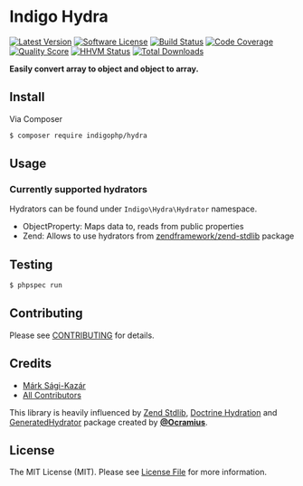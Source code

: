# Indigo Hydra

[![Latest Version](https://img.shields.io/github/release/indigophp/hydra.svg?style=flat-square)](https://github.com/indigophp/hydra/releases)
[![Software License](https://img.shields.io/badge/license-MIT-brightgreen.svg?style=flat-square)](LICENSE)
[![Build Status](https://img.shields.io/travis/indigophp/hydra.svg?style=flat-square)](https://travis-ci.org/indigophp/hydra)
[![Code Coverage](https://img.shields.io/scrutinizer/coverage/g/indigophp/hydra.svg?style=flat-square)](https://scrutinizer-ci.com/g/indigophp/hydra)
[![Quality Score](https://img.shields.io/scrutinizer/g/indigophp/hydra.svg?style=flat-square)](https://scrutinizer-ci.com/g/indigophp/hydra)
[![HHVM Status](https://img.shields.io/hhvm/indigophp/hydra.svg?style=flat-square)](http://hhvm.h4cc.de/package/indigophp/hydra)
[![Total Downloads](https://img.shields.io/packagist/dt/indigophp/hydra.svg?style=flat-square)](https://packagist.org/packages/indigophp/hydra)

**Easily convert array to object and object to array.**


## Install

Via Composer

``` bash
$ composer require indigophp/hydra
```


## Usage


### Currently supported hydrators

Hydrators can be found under `Indigo\Hydra\Hydrator` namespace.

- ObjectProperty: Maps data to, reads from public properties
- Zend: Allows to use hydrators from [zendframework/zend-stdlib](https://github.com/zendframework/Component_ZendStdlib) package


## Testing

``` bash
$ phpspec run
```


## Contributing

Please see [CONTRIBUTING](CONTRIBUTING.md) for details.


## Credits

- [Márk Sági-Kazár](https://github.com/sagikazarmark)
- [All Contributors](https://github.com/indigophp/hydra/contributors)

This library is heavily influenced by [Zend Stdlib](https://github.com/zendframework/Component_ZendStdlib), [Doctrine Hydration](https://github.com/doctrine/doctrine2/tree/master/lib/Doctrine/ORM/Internal/Hydration) and [GeneratedHydrator](https://github.com/Ocramius/GeneratedHydrator) package created by **[@Ocramius](https://github.com/Ocramius)**.


## License

The MIT License (MIT). Please see [License File](LICENSE) for more information.
